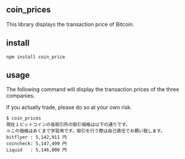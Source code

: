 ## coin_prices
This library displays the transaction price of Bitcoin.


## install
```
npm install coin_price
```

## usage
The following command will display the transaction prices of the three companies.

If you actually trade, please do so at your own risk.
```
$ coin_prices
現在１ビットコインの各取引所の取引価格は以下の通りです。
※この価格はあくまで学習用です。取引を行う際は自己責任でお願い致します。
bitflyer : 5,142,911 円
coincheck: 5,147,499 円
Liquid   : 5,146,000 円
```
